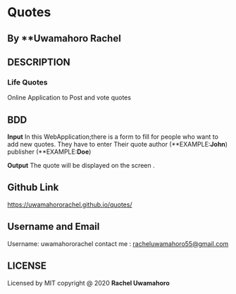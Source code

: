 # Quotes
## By **Uwamahoro Rachel

## DESCRIPTION

### Life Quotes
Online Application to Post and vote quotes 


## BDD 
  **Input**
  In this WebApplication;there is a form to fill for people who want to add new quotes.
  They have to enter Their quote
  author (**EXAMPLE:**John**) 
  publisher (**EXAMPLE:**Doe**)
 
  **Output**
   The quote will be displayed on the screen .
 
 ## Github Link 
https://uwamahororachel.github.io/quotes/

 ## Username and Email
 Username: uwamahororachel
 contact me : racheluwamahoro55@gmail.com

 ## LICENSE
 Licensed by MIT copyright @ 2020 **Rachel Uwamahoro**
